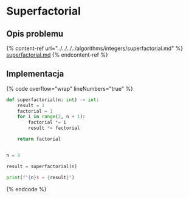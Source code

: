 # Superfactorial

## Opis problemu

{% content-ref url="../../../../algorithms/integers/superfactorial.md" %}
[superfactorial.md](../../../../algorithms/integers/superfactorial.md)
{% endcontent-ref %}

## Implementacja

{% code overflow="wrap" lineNumbers="true" %}
```python
def superfactorial(n: int) -> int:
    result = 1
    factorial = 1
    for i in range(2, n + 1):
        factorial *= i
        result *= factorial

    return factorial


n = 4

result = superfactorial(n)

print(f"{n}$ = {result}")
```
{% endcode %}
